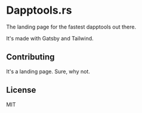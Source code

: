 # Dapptools.rs

The landing page for the fastest dapptools out there.

It's made with Gatsby and Tailwind.

## Contributing

It's a landing page. Sure, why not.

## License

MIT
